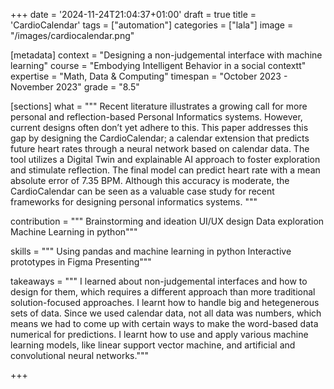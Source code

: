 +++
date = '2024-11-24T21:04:37+01:00'
draft = true
title = 'CardioCalendar'
tags = ["automation"]
categories = ["lala"]
image = "/images/cardiocalendar.png"

[metadata]
context = "Designing a non-judgemental interface with machine learning"
course = "Embodying Intelligent Behavior in a social contextt"
expertise = "Math, Data & Computing"
timespan = "October 2023 - November 2023"
grade = "8.5"

[sections]
what = """
Recent literature illustrates a growing call for more personal and reflection-based Personal Informatics systems. However, current designs often don’t yet adhere to this. This paper addresses this gap by designing the CardioCalendar; a calendar extension that predicts future heart rates through a neural network based on calendar data. The tool utilizes a Digital Twin and explainable AI approach to foster exploration and stimulate reflection. The final model can predict heart rate with a mean absolute error of 7.35 BPM. Although this accuracy is moderate, the CardioCalendar can be seen as a valuable case study for recent frameworks for designing personal informatics systems. 
"""

contribution = """
Brainstorming and ideation
UI/UX design
Data exploration
Machine Learning in python"""

skills = """
Using pandas and machine learning in python
Interactive prototypes in Figma
Presenting"""

takeaways = """
I learned about non-judgemental interfaces and how to design for them, which requires a different approach than more traditional solution-focused approaches.
I learnt how to handle big and hetegenerous sets of data. Since we used calendar data, not all data was numbers, which means we had to come up with certain ways to make the word-based data numerical for predictions.
I learnt how to use and apply various machine learning models, like linear support vector machine, and artificial and convolutional neural networks."""


+++
